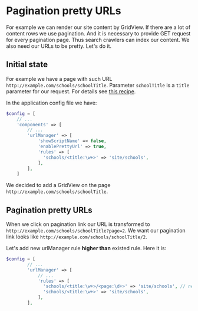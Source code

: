 Pagination pretty URLs
=======================================

For example we can render our site content by GridView. If there are a lot of content rows we use pagination. 
And it is necessary to provide GET request for every pagination page. Thus search crawlers
can index our content. We also need our URLs to be pretty. Let's do it.

Initial state
---------
For example we have a page with such URL `http://example.com/schools/schoolTitle`.
Parameter `schoolTitle` is a `title` parameter for our request. For details see [this recipe](https://github.com/samdark/yii2-cookbook/blob/master/book/urls-variable-number-of-parameters.md).

In the application config file we have:
```php
$config = [
    // ...
    'components' => [
        // ...
        'urlManager' => [
            'showScriptName' => false,
            'enablePrettyUrl' => true,
            'rules' => [
              'schools/<title:\w+>' => 'site/schools',
            ],
        ],
    ]
```

We decided to add a GridView on the page `http://example.com/schools/schoolTitle`.

Pagination pretty URLs
---------
When we click on pagination link our URL is transformed to `http://example.com/schools/schoolTitle?page=2`.
We want our pagination link looks like `http://example.com/schools/schoolTitle/2`.

Let's add new urlManager rule **higher than** existed rule. Here it is:
```php
$config = [
        // ...
        'urlManager' => [
            // ...
            'rules' => [
              'schools/<title:\w+>/<page:\d+>' => 'site/schools', // new rule
              'schools/<title:\w+>' => 'site/schools',
            ],
        ],
```

